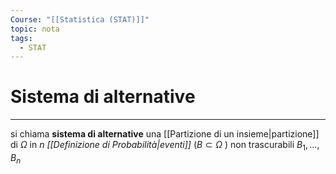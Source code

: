 ```yaml
---
Course: "[[Statistica (STAT)]]"
topic: nota
tags:
  - STAT
---
```

# Sistema di alternative
---
si chiama __sistema di alternative__ una [[Partizione di un insieme|partizione]] di $\Omega$ in $n$ _[[Definizione di Probabilità|eventi]]_ ($B\subset \Omega$ ) non trascurabili $B_1,\dots,B_n$ 
